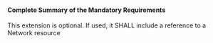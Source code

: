 #### Complete Summary of the Mandatory Requirements

This extension is optional. If used, it SHALL include a reference to a Network resource
